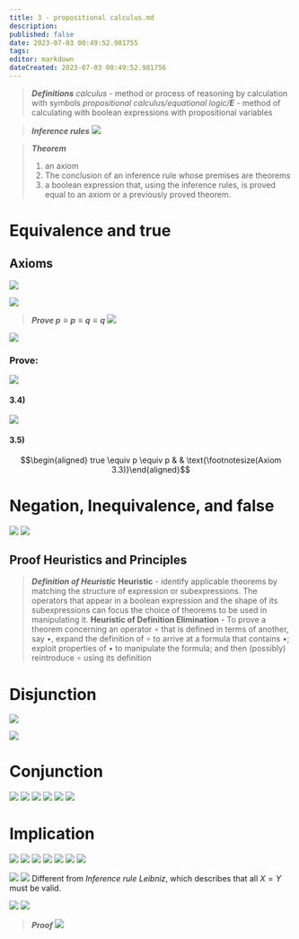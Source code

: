```yaml
---
title: 3 - propositional calculus.md
description:
published: false
date: 2023-07-03 00:49:52.981755
tags:
editor: markdown
dateCreated: 2023-07-03 00:49:52.981756
---
```


> ***Definitions***
> *calculus* - method or process of reasoning by calculation with symbols
> *propositional calculus/equational logic/__E__* - method of calculating with boolean expressions with propositional variables

> ***Inference rules***
> ![](/images/20220915170548.png)

> ***Theorem***
> 1) an axiom
> 2) The conclusion of an inference rule whose premises are theorems
> 3) a boolean expression that, using the inference rules, is proved equal to an axiom or a previously proved theorem.

# Equivalence and true

## Axioms
 ![](/images/20220915171410.png)
 
 ![](/images/20220915171423.png)

> ***Prove $p \equiv p \equiv q \equiv q$***
> ![](/images/20220915171947.png)

![](/images/20220915172023.png)

### Prove:
![](/images/20220915172250.png)

#### 3.4)
![](/images/20220915172920.png)

#### 3.5)
$$\begin{aligned}
	true \equiv p \equiv p 
& & \text{\footnotesize(Axiom 3.3)}\end{aligned}$$

# Negation, Inequivalence, and false
![](/images/20220915173434.png)
![](/images/20220915173630.png)

## Proof Heuristics and Principles

> ***Definition of **Heuristic*****
> **Heuristic** - identify applicable theorems by matching the structure of expression or subexpressions. The operators that appear in a boolean expression and the shape of its subexpressions can focus the choice of theorems to be used in manipulating it.
> **Heuristic of Definition Elimination** - To prove a theorem concerning an operator $\circ$  that is defined in terms of another, say $\bullet$, expand the definition of $\circ$ to arrive at a formula that contains $\bullet$; exploit properties of $\bullet$ to manipulate the formula; and then (possibly) reintroduce $\circ$ using its definition

# Disjunction
![](/images/20220915174810.png)

![](/images/20220915174940.png)

# Conjunction
![](/images/20220915175236.png)
![](/images/20220915175352.png)
![](/images/20220915175416.png)
![](/images/20220915175509.png)
![](/images/20220915175521.png)
![](/images/20220915175539.png)

# Implication
![](/images/20220924192126.png)
![](/images/20220924192136.png)
![](/images/20220924192158.png)
![](/images/20220924192208.png)
![](/images/20220924192217.png)
![](/images/20220924192225.png)
![](/images/20220924192234.png)

![](/images/20220924192316.png)
![](/images/20220926003044.png)
Different from *Inference rule Leibniz*, which describes that all $X=Y$ must be valid.

![](/images/20220924192255.png)
![](/images/20220924192335.png)

> ***Proof***
> ![](/images/20220926002025.png)
